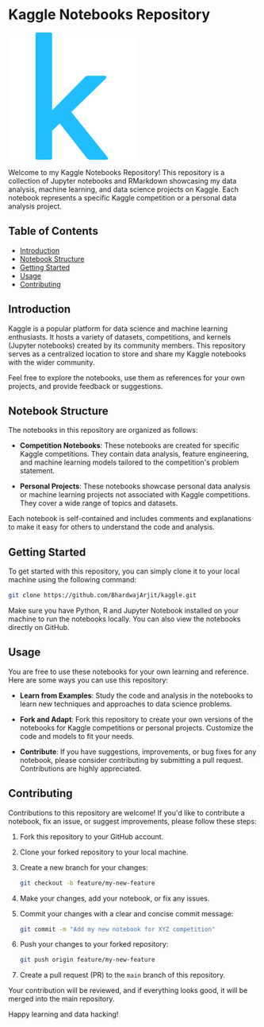 # Kaggle Notebooks Repository

![Kaggle Logo](https://github.com/devicons/devicon/blob/master/icons/kaggle/kaggle-original.svg)

Welcome to my Kaggle Notebooks Repository! This repository is a collection of Jupyter notebooks and RMarkdown showcasing my data analysis, machine learning, and data science projects on Kaggle. Each notebook represents a specific Kaggle competition or a personal data analysis project.

## Table of Contents

- [Introduction](#introduction)
- [Notebook Structure](#notebook-structure)
- [Getting Started](#getting-started)
- [Usage](#usage)
- [Contributing](#contributing)

## Introduction

Kaggle is a popular platform for data science and machine learning enthusiasts. It hosts a variety of datasets, competitions, and kernels (Jupyter notebooks) created by its community members. This repository serves as a centralized location to store and share my Kaggle notebooks with the wider community.

Feel free to explore the notebooks, use them as references for your own projects, and provide feedback or suggestions.

## Notebook Structure

The notebooks in this repository are organized as follows:

- **Competition Notebooks**: These notebooks are created for specific Kaggle competitions. They contain data analysis, feature engineering, and machine learning models tailored to the competition's problem statement.

- **Personal Projects**: These notebooks showcase personal data analysis or machine learning projects not associated with Kaggle competitions. They cover a wide range of topics and datasets.

Each notebook is self-contained and includes comments and explanations to make it easy for others to understand the code and analysis.

## Getting Started

To get started with this repository, you can simply clone it to your local machine using the following command:

```bash
git clone https://github.com/BhardwajArjit/kaggle.git
```

Make sure you have Python, R and Jupyter Notebook installed on your machine to run the notebooks locally. You can also view the notebooks directly on GitHub.

## Usage

You are free to use these notebooks for your own learning and reference. Here are some ways you can use this repository:

- **Learn from Examples**: Study the code and analysis in the notebooks to learn new techniques and approaches to data science problems.

- **Fork and Adapt**: Fork this repository to create your own versions of the notebooks for Kaggle competitions or personal projects. Customize the code and models to fit your needs.

- **Contribute**: If you have suggestions, improvements, or bug fixes for any notebook, please consider contributing by submitting a pull request. Contributions are highly appreciated.

## Contributing

Contributions to this repository are welcome! If you'd like to contribute a notebook, fix an issue, or suggest improvements, please follow these steps:

1. Fork this repository to your GitHub account.

2. Clone your forked repository to your local machine.

3. Create a new branch for your changes:

   ```bash
   git checkout -b feature/my-new-feature
   ```

4. Make your changes, add your notebook, or fix any issues.

5. Commit your changes with a clear and concise commit message:

   ```bash
   git commit -m "Add my new notebook for XYZ competition"
   ```

6. Push your changes to your forked repository:

   ```bash
   git push origin feature/my-new-feature
   ```

7. Create a pull request (PR) to the `main` branch of this repository.

Your contribution will be reviewed, and if everything looks good, it will be merged into the main repository.

Happy learning and data hacking!
